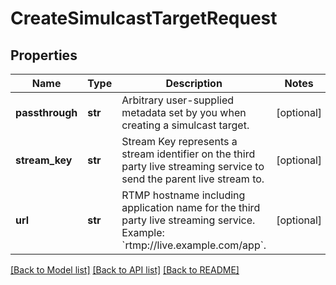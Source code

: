 # CreateSimulcastTargetRequest

## Properties
Name | Type | Description | Notes
------------ | ------------- | ------------- | -------------
**passthrough** | **str** | Arbitrary user-supplied metadata set by you when creating a simulcast target. | [optional]
**stream_key** | **str** | Stream Key represents a stream identifier on the third party live streaming service to send the parent live stream to. | [optional]
**url** | **str** | RTMP hostname including application name for the third party live streaming service. Example: &#x60;rtmp://live.example.com/app&#x60;. | [optional]

[[Back to Model list]](../README.md#documentation-for-models) [[Back to API list]](../README.md#documentation-for-api-endpoints) [[Back to README]](../README.md)


